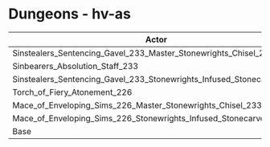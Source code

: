 # Dungeons - hv-as
| Actor | DPS | Increase |
|---|:---:|:---:|
|Sinstealers_Sentencing_Gavel_233_Master_Stonewrights_Chisel_233|6388|35.17%|
|Sinbearers_Absolution_Staff_233|6384|35.08%|
|Sinstealers_Sentencing_Gavel_233_Stonewrights_Infused_Stonecarver_226|6357|34.51%|
|Torch_of_Fiery_Atonement_226|6317|33.66%|
|Mace_of_Enveloping_Sims_226_Master_Stonewrights_Chisel_233|6313|33.58%|
|Mace_of_Enveloping_Sims_226_Stonewrights_Infused_Stonecarver_226|6294|33.18%|
|Base|4726|0.00%|
